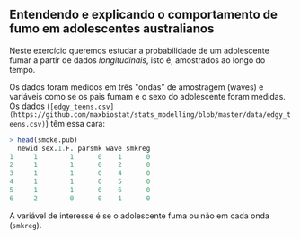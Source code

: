 ## Entendendo e explicando o comportamento de fumo em adolescentes australianos

Neste exercício queremos estudar a probabilidade de um adolescente fumar a partir de dados _longitudinais_, isto é, amostrados ao longo do tempo.

Os dados foram medidos em três "ondas" de amostragem (waves) e variáveis como se os pais fumam e o sexo do adolescente foram medidas. Os dados (`[edgy_teens.csv](https://github.com/maxbiostat/stats_modelling/blob/master/data/edgy_teens.csv)`) têm essa cara:
```r
> head(smoke.pub)
  newid sex.1.F. parsmk wave smkreg
1     1        1      0    1      0
2     1        1      0    2      0
3     1        1      0    4      0
4     1        1      0    5      0
5     1        1      0    6      0
6     2        0      0    1      0
```

A variável de interesse é se o adolescente fuma ou não em cada onda (`smkreg`). 
